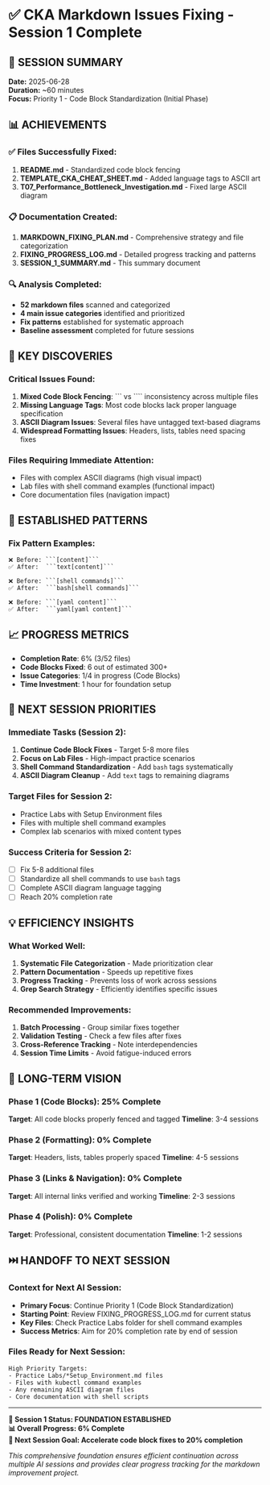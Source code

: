 # ✅ CKA Markdown Issues Fixing - Session 1 Complete

## 🎯 SESSION SUMMARY

**Date:** 2025-06-28  
**Duration:** ~60 minutes  
**Focus:** Priority 1 - Code Block Standardization (Initial Phase)

## 📊 ACHIEVEMENTS

### ✅ Files Successfully Fixed:
1. **README.md** - Standardized code block fencing
2. **TEMPLATE_CKA_CHEAT_SHEET.md** - Added language tags to ASCII art
3. **T07_Performance_Bottleneck_Investigation.md** - Fixed large ASCII diagram

### 📋 Documentation Created:
1. **MARKDOWN_FIXING_PLAN.md** - Comprehensive strategy and file categorization
2. **FIXING_PROGRESS_LOG.md** - Detailed progress tracking and patterns
3. **SESSION_1_SUMMARY.md** - This summary document

### 🔍 Analysis Completed:
- **52 markdown files** scanned and categorized
- **4 main issue categories** identified and prioritized  
- **Fix patterns** established for systematic approach
- **Baseline assessment** completed for future sessions

## 🎯 KEY DISCOVERIES

### Critical Issues Found:
1. **Mixed Code Block Fencing**: ``` vs ```` inconsistency across multiple files
2. **Missing Language Tags**: Most code blocks lack proper language specification
3. **ASCII Diagram Issues**: Several files have untagged text-based diagrams
4. **Widespread Formatting Issues**: Headers, lists, tables need spacing fixes

### Files Requiring Immediate Attention:
- Files with complex ASCII diagrams (high visual impact)
- Lab files with shell command examples (functional impact)
- Core documentation files (navigation impact)

## 🔧 ESTABLISHED PATTERNS

### Fix Pattern Examples:
```text
❌ Before: ```[content]```
✅ After:  ```text[content]```

❌ Before: ```[shell commands]```  
✅ After:  ```bash[shell commands]```

❌ Before: ```[yaml content]```
✅ After:  ```yaml[yaml content]```
```

## 📈 PROGRESS METRICS

- **Completion Rate**: 6% (3/52 files)
- **Code Blocks Fixed**: 6 out of estimated 300+
- **Issue Categories**: 1/4 in progress (Code Blocks)
- **Time Investment**: 1 hour for foundation setup

## 🚀 NEXT SESSION PRIORITIES

### Immediate Tasks (Session 2):
1. **Continue Code Block Fixes** - Target 5-8 more files
2. **Focus on Lab Files** - High-impact practice scenarios  
3. **Shell Command Standardization** - Add `bash` tags systematically
4. **ASCII Diagram Cleanup** - Add `text` tags to remaining diagrams

### Target Files for Session 2:
- Practice Labs with Setup Environment files
- Files with multiple shell command examples
- Complex lab scenarios with mixed content types

### Success Criteria for Session 2:
- [ ] Fix 5-8 additional files
- [ ] Standardize all shell commands to use `bash` tags
- [ ] Complete ASCII diagram language tagging
- [ ] Reach 20% completion rate

## 💡 EFFICIENCY INSIGHTS

### What Worked Well:
1. **Systematic File Categorization** - Made prioritization clear
2. **Pattern Documentation** - Speeds up repetitive fixes
3. **Progress Tracking** - Prevents loss of work across sessions
4. **Grep Search Strategy** - Efficiently identifies specific issues

### Recommended Improvements:
1. **Batch Processing** - Group similar fixes together
2. **Validation Testing** - Check a few files after fixes
3. **Cross-Reference Tracking** - Note interdependencies
4. **Session Time Limits** - Avoid fatigue-induced errors

## 🎯 LONG-TERM VISION

### Phase 1 (Code Blocks): 25% Complete
**Target**: All code blocks properly fenced and tagged
**Timeline**: 3-4 sessions

### Phase 2 (Formatting): 0% Complete  
**Target**: Headers, lists, tables properly spaced
**Timeline**: 4-5 sessions

### Phase 3 (Links & Navigation): 0% Complete
**Target**: All internal links verified and working
**Timeline**: 2-3 sessions

### Phase 4 (Polish): 0% Complete
**Target**: Professional, consistent documentation
**Timeline**: 1-2 sessions

## ⏭️ HANDOFF TO NEXT SESSION

### Context for Next AI Session:
- **Primary Focus**: Continue Priority 1 (Code Block Standardization)
- **Starting Point**: Review FIXING_PROGRESS_LOG.md for current status
- **Key Files**: Check Practice Labs folder for shell command examples
- **Success Metrics**: Aim for 20% completion rate by end of session

### Files Ready for Next Session:
```text
High Priority Targets:
- Practice Labs/*Setup_Environment.md files
- Files with kubectl command examples  
- Any remaining ASCII diagram files
- Core documentation with shell scripts
```

---

**🎉 Session 1 Status: FOUNDATION ESTABLISHED**  
**📊 Overall Progress: 6% Complete**  
**🚀 Next Session Goal: Accelerate code block fixes to 20% completion**

*This comprehensive foundation ensures efficient continuation across multiple AI sessions and provides clear progress tracking for the markdown improvement project.*
